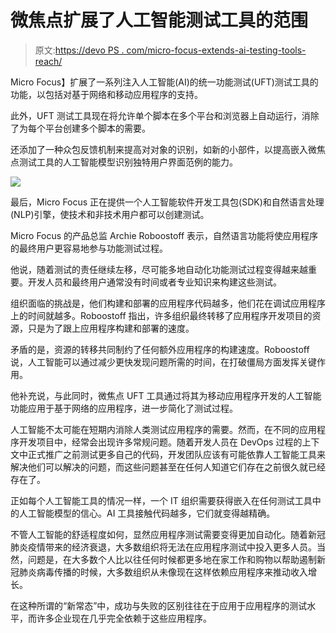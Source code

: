 # 微焦点扩展了人工智能测试工具的范围

> 原文:[https://devo PS . com/micro-focus-extends-ai-testing-tools-reach/](https://devops.com/micro-focus-extends-ai-testing-tools-reach/)

Micro Focus】扩展了一系列注入人工智能(AI)的统一功能测试(UFT)测试工具的功能，以包括对基于网络和移动应用程序的支持。

此外，UFT 测试工具现在将允许单个脚本在多个平台和浏览器上自动运行，消除了为每个平台创建多个脚本的需要。

还添加了一种众包反馈机制来提高对对象的识别，如新的小部件，以提高嵌入微焦点测试工具的人工智能模型识别独特用户界面范例的能力。

![](../Images/732600813d50cdc3b12d84c3460b8d8d.png)

最后，Micro Focus 正在提供一个人工智能软件开发工具包(SDK)和自然语言处理(NLP)引擎，使技术和非技术用户都可以创建测试。

Micro Focus 的产品总监 Archie Roboostoff 表示，自然语言功能将使应用程序的最终用户更容易地参与功能测试过程。

他说，随着测试的责任继续左移，尽可能多地自动化功能测试过程变得越来越重要。开发人员和最终用户通常没有时间或者专业知识来构建这些测试。

组织面临的挑战是，他们构建和部署的应用程序代码越多，他们花在调试应用程序上的时间就越多。Roboostoff 指出，许多组织最终转移了应用程序开发项目的资源，只是为了跟上应用程序构建和部署的速度。

矛盾的是，资源的转移共同制约了任何额外应用程序的构建速度。Roboostoff 说，人工智能可以通过减少更快发现问题所需的时间，在打破僵局方面发挥关键作用。

他补充说，与此同时，微焦点 UFT 工具通过将其为移动应用程序开发的人工智能功能应用于基于网络的应用程序，进一步简化了测试过程。

人工智能不太可能在短期内消除人类测试应用程序的需要。然而，在不同的应用程序开发项目中，经常会出现许多常规问题。随着开发人员在 DevOps 过程的上下文中正式推广之前测试更多自己的代码，开发团队应该有可能依靠人工智能工具来解决他们可以解决的问题，而这些问题甚至在任何人知道它们存在之前很久就已经存在了。

正如每个人工智能工具的情况一样，一个 IT 组织需要获得嵌入在任何测试工具中的人工智能模型的信心。AI 工具接触代码越多，它们就变得越精确。

不管人工智能的舒适程度如何，显然应用程序测试需要变得更加自动化。随着新冠肺炎疫情带来的经济衰退，大多数组织将无法在应用程序测试中投入更多人员。当然，问题是，在大多数个人比以往任何时候都更多地在家工作和购物以帮助遏制新冠肺炎病毒传播的时候，大多数组织从未像现在这样依赖应用程序来推动收入增长。

在这种所谓的“新常态”中，成功与失败的区别往往在于应用于应用程序的测试水平，而许多企业现在几乎完全依赖于这些应用程序。